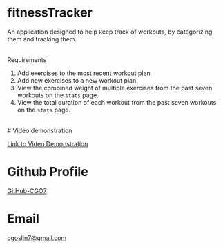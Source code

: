 # fitnessTracker

An application designed to help keep track of workouts, by categorizing them and tracking them.  
<br>

Requirements
<br>

1. Add exercises to the most recent workout plan
2. Add new exercises to a new workout plan. 
3. View the combined weight of multiple exercises from the past seven workouts on the `stats` page.
4. View the total duration of each workout from the past seven workouts on the `stats` page. 

<br>
# Video demonstration

 [Link to Video Demonstration](https://drive.google.com/file/d/1Az4Rtwxa_IZ-RrbJenY1tgyt4mtFZuCM/view) 


# Github Profile
[GitHub-CGO7](https://github.com/CGO7)

# Email
[cgoslin7@gmail.com](mailto:cgoslin7@gmail.com)